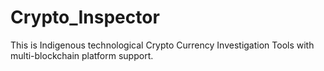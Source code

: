 # Crypto_Inspector
This is Indigenous technological Crypto Currency Investigation Tools with multi-blockchain platform support.
